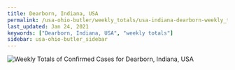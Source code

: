 ```yaml
---
title: Dearborn, Indiana, USA
permalink: /usa-ohio-butler/weekly_totals/usa-indiana-dearborn-weekly_totals.html
last_updated: Jan 24, 2021
keywords: ["Dearborn, Indiana, USA", "weekly totals"]
sidebar: usa-ohio-butler_sidebar
---
```


![Weekly Totals of Confirmed Cases for Dearborn, Indiana, USA](/covid_tracker/images/graphs/usa-indiana-dearborn-weekly_totals_graph.png)
